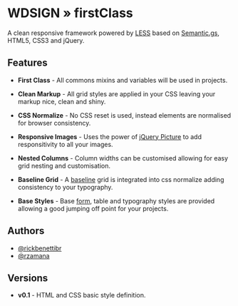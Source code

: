 WDSIGN » firstClass
=====================================

A clean responsive framework powered by [LESS][1] based on [Semantic.gs][2], HTML5, CSS3 and jQuery.



Features
--------

- **First Class** - All commons mixins and variables will be used in projects.

- **Clean Markup** - All grid styles are applied in your CSS leaving your markup nice, clean and shiny.

- **CSS Normalize** - No CSS reset is used, instead elements are normalised for browser consistency.

- **Responsive Images** - Uses the power of [jQuery Picture][3] to add responsitivity to all your images.

- **Nested Columns** - Column widths can be customised allowing for easy grid nesting and customisation.

- **Baseline Grid** - A [baseline][4] grid is integrated into css normalize adding consistency to your typography.

- **Base Styles** - Base [form][4], table and typography styles are provided allowing a good jumping off point for your projects.


Authors
-------

- [@rickbenettibr][5]
- [@rzamana][6]


Versions
--------

- **v0.1** - HTML and CSS basic style definition.


[1]: http://lesscss.org/
[2]: https://github.com/twigkit/semantic.gs/
[3]: http://jquerypicture.com/
[4]: https://github.com/Abban/Responsable-Grid-System
[5]: http://twitter.com/rickbenettibr
[6]: http://twitter.com/rzamana
